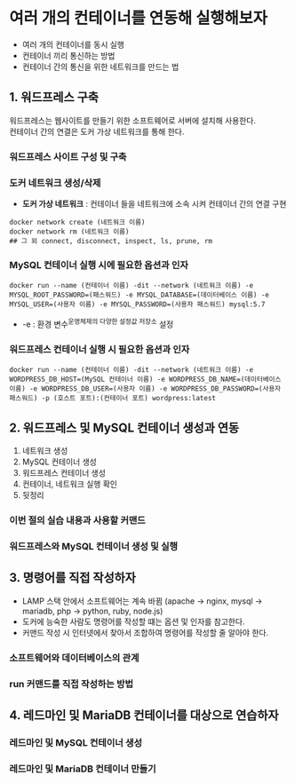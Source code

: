# 여러 개의 컨테이너를 연동해 실행해보자

- 여러 개의 컨테이너를 동시 실행
- 컨테이너 끼리 통신하는 방법
- 컨테이너 간의 통신을 위한 네트워크를 만드는 법

## 1. 워드프레스 구축

워드프레스는 웹사이트를 만들기 위한 소프트웨어로 서버에 설치해 사용한다.  
컨테이너 간의 연결은 도커 가상 네트워크를 통해 한다.

### 워드프레스 사이트 구성 및 구축

### 도커 네트워크 생성/삭제

- **도커 가상 네트워크** : 컨테이너 들을 네트워크에 소속 시켜 컨테이너 간의 연결 구현

~~~~
docker network create (네트워크 이름)
docker network rm (네트워크 이름)
## 그 외 connect, disconnect, inspect, ls, prune, rm
~~~~

### MySQL 컨테이너 실행 시에 필요한 옵션과 인자

~~~~
docker run --name (컨테이너 이름) -dit --network (네트워크 이름) -e MYSQL_ROOT_PASSWORD=(패스워드) -e MYSQL_DATABASE=(데이터베이스 이름) -e MYSQL_USER=(사용자 이름) -e MYSQL_PASSWORD=(사용자 패스워드) mysql:5.7
~~~~

- -e : 환경 변수<sup>운영체제의 다양한 설정값 저장소</sup> 설정

### 워드프레스 컨테이너 실행 시 필요한 옵션과 인자

~~~~
docker run --name (컨테이너 이름) -dit --network (네트워크 이름) -e WORDPRESS_DB_HOST=(MySQL 컨테이너 이름) -e WORDPRESS_DB_NAME=(데이터베이스 이름) -e WORDPRESS_DB_USER=(사용자 이름) -e WORDPRESS_DB_PASSWORD=(사용자 패스워드) -p (호스트 포트):(컨테이너 포트) wordpress:latest
~~~~

## 2. 워드프레스 및 MySQL 컨테이너 생성과 연동

1. 네트워크 생성
2. MySQL 컨테이너 생성
3. 워드프레스 컨테이너 생성
4. 컨테이너, 네트워크 실행 확인
5. 뒷정리

### 이번 절의 실습 내용과 사용할 커맨드

### 워드프레스와 MySQL 컨테이너 생성 및 실행

## 3. 명령어를 직접 작성하자

- LAMP 스택 안에서 소프트웨어는 계속 바뀜 (apache -> nginx, mysql -> mariadb, php -> python, ruby, node.js)
- 도커에 능숙한 사람도 명령어를 작성할 떄는 옵션 및 인자를 참고한다.
- 커맨드 작성 시 인터넷에서 찾아서 조합하여 명령어를 작성할 줄 알아야 한다.

### 소프트웨어와 데이터베이스의 관계

### run 커맨드를 직접 작성하는 방법

## 4. 레드마인 및 MariaDB 컨테이너를 대상으로 연습하자

### 레드마인 및 MySQL 컨테이너 생성

### 레드마인 및 MariaDB 컨테이너 만들기
